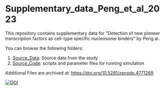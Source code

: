 # Supplementary_data_Peng_et_al_2023
This repository contains supplementary data for "Detection of new pioneer transcription factors as cell-type specific nucleosome binders" by Peng al.

You can browse the following folders:
1. [Source_Data](Source_Data): Source data from the study
2. [Source_Code](Source_Code): scripts and parameter files for running simulation

Additional Files are archived at: 
https://doi.org/10.5281/zenodo.4771269

[![DOI](https://zenodo.org/badge/DOI/10.5281/zenodo.4771269.svg)](https://doi.org/10.5281/zenodo.4771269)
